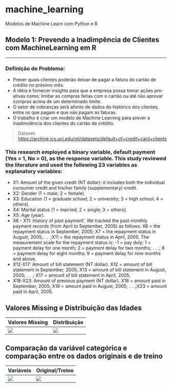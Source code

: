 # machine_learning
Modelos de Machine Learn com Python e R

## Modelo 1: Prevendo a Inadimpência de Clientes com MachineLearning em R
---
### Definição do Problema:
* Prever quais clientes poderão deixar de pagar a fatura do cartão de crédito no próximo mês.
* A idéia é fornecer insights para que a empresa possa tomar ações pro-ativas como: limitar as compras feitas com o cartão ou até não aprovar compras acima de um determinado limite.
* O setor de cobranças será afonte de dados do histórico dos clientes, entre os que pagam e que não pagam as faturas.
* O trabalho é criar um modelo de Machine Learning para prever a inadimolência dos clientes do cartão de crédito.
> Dataset: https://archive.ics.uci.edu/ml/datasets/default+of+credit+card+clients

### This research employed a binary variable, default payment (Yes = 1, No = 0), as the response variable. This study reviewed the literature and used the following 23 variables as explanatory variables:

* X1: Amount of the given credit (NT dollar): it includes both the individual consumer credit and his/her family (supplementary) credit.
* X2: Gender (1 = male; 2 = female).
* X3: Education (1 = graduate school; 2 = university; 3 = high school; 4 = others).
* X4: Marital status (1 = married; 2 = single; 3 = others).
* X5: Age (year).
* X6 - X11: History of past payment'. We tracked the past monthly payment records (from April to September, 2005) as follows: X6 = the repayment status in September, 2005; X7 = the repayment status in August, 2005; . . .;X11 = the repayment status in April, 2005. The measurement scale for the repayment status is: -1 = pay duly; 1 = payment delay for one month; 2 = payment delay for two months; . . .; 8 = payment delay for eight months; 9 = payment delay for nine months and above.
* X12-X17: Amount of bill statement (NT dollar). X12 = amount of bill statement in September, 2005; X13 = amount of bill statement in August, 2005; . . .; X17 = amount of bill statement in April, 2005.
* X18-X23: Amount of previous payment (NT dollar). X18 = amount paid in September, 2005; X19 = amount paid in August, 2005; . . .;X23 = amount paid in April, 2005.

## Valores Missing e Distribuição das Idades
| Valores Missing | Distribuição |
| --------------- | ------------ |
<a href="https://github.com/emariot/machine_learning/blob/main/R/img/valores_missing.png"><img src="https://github.com/emariot/machine_learning/blob/main/R/img/valores_missing.png" align="center" ></a> | <a href="https://github.com/emariot/machine_learning/blob/main/R/img/dist.png"><img src="https://github.com/emariot/machine_learning/blob/main/R/img/dist.png" align="center" ></a>

## Comparação da variável categórica e comparação entre os dados originais e de treino
| Variáveis | Original/Treino |
| --------------- | ------------ |
<a href="https://github.com/emariot/machine_learning/blob/main/R/img/dist_val.png"><img src="https://github.com/emariot/machine_learning/blob/main/R/img/dist_val.png" align="center" ></a> | <a href="https://github.com/emariot/machine_learning/blob/main/R/img/var_or_treino.png"><img src="https://github.com/emariot/machine_learning/blob/main/R/img/var_or_treino.png" align="center" ></a>


